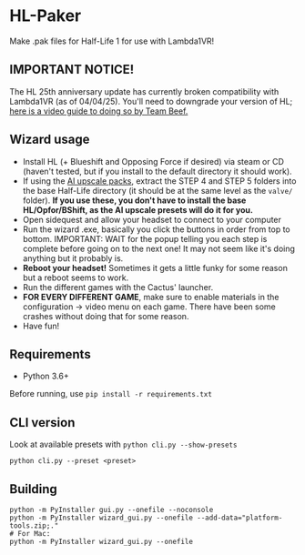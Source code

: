 # HL-Paker
Make .pak files for Half-Life 1 for use with Lambda1VR!

## IMPORTANT NOTICE!
The HL 25th anniversary update has currently broken compatibility with Lambda1VR (as of 04/04/25). You'll need to downgrade your version of HL; [here is a video guide to doing so by Team Beef.](https://www.youtube.com/watch?v=DgAIruHRqTE)

## Wizard usage
- Install HL (+ Blueshift and Opposing Force if desired) via steam or CD (haven't tested, but if you install to the default directory it should work).
- If using the [AI upscale packs](https://www.moddb.com/mods/half-life-resrced-hd-graphics-mod/downloads/half-life-resrced-v10), extract the STEP 4 and STEP 5 folders into the base Half-Life directory (it should be at the same level as the `valve/` folder). **If you use these, you don't have to install the base HL/Opfor/BShift, as the AI upscale presets will do it for you.**
- Open sidequest and allow your headset to connect to your computer
- Run the wizard .exe, basically you click the buttons in order from top to bottom. IMPORTANT: WAIT for the popup telling you each step is complete before going on to the next one! It may not seem like it's doing anything but it probably is.
- **Reboot your headset!** Sometimes it gets a little funky for some reason but a reboot seems to work.
- Run the different games with the Cactus' launcher.
- **FOR EVERY DIFFERENT GAME**, make sure to enable materials in the configuration -> video menu on each game. There have been some crashes without doing that for some reason.
- Have fun!

## Requirements
- Python 3.6+

Before running, use `pip install -r requirements.txt`

## CLI version
Look at available presets with `python cli.py --show-presets`
```
python cli.py --preset <preset>
```

## Building
```
python -m PyInstaller gui.py --onefile --noconsole
python -m PyInstaller wizard_gui.py --onefile --add-data="platform-tools.zip;."
# For Mac:
python -m PyInstaller wizard_gui.py --onefile
```
